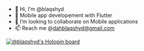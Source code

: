 - 👋 Hi, I’m @blaqshyd
- 🌱 Mobile app developement with Flutter 
- 💞️ I’m looking to collaborate on Mobile applications
- 📫 Reach me @dahblaqshyd@gmail.com

[![@blaqshyd's Holopin board](https://holopin.me/blaqshyd)](https://holopin.io/@blaqshyd)

